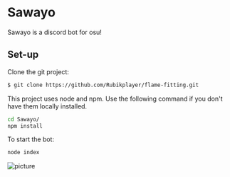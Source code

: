 # Sawayo
Sawayo is a discord bot for osu!

## Set-up
Clone the git project:
```bash
$ git clone https://github.com/Rubikplayer/flame-fitting.git
```
This project uses node and npm. Use the following command if you don't have them locally installed.
```bash
cd Sawayo/
npm install
```
To start the bot:
```bash
node index
```

![picture](files/images/Sawayo_banner.png)
